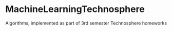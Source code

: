 # MachineLearningTechnosphere
Algorithms, implemented as part of 3rd semester Technosphere homeworks
